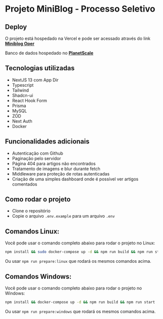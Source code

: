 # Projeto MiniBlog - Processo Seletivo

## **Deploy**

O projeto está hospedado na Vercel e pode ser acessado através do link [**Miniblog Oper**](https://projeto-oper.vercel.app/)

Banco de dados hospedado no [**PlanetScale**](https://planetscale.com/)

## Tecnologias utilizadas

- NextJS 13 com App Dir
- Typescript
- Tailwind
- Shadcn-ui
- React Hook Form
- Prisma
- MySQL
- ZOD
- Next Auth
- Docker

## Funcionalidades adicionais

- Autenticação com Github
- Paginação pelo servidor
- Página 404 para artigos não encontrados
- Tratamento de imagens e blur durante fetch
- Middleware para proteção de rotas autenticadas
- Criação de uma simples dashboard onde é possível ver artigos comentados

## Como rodar o projeto

- Clone o repositório
- Copie o arquivo `.env.example` para um arquivo `.env`

## Comandos Linux:

Você pode usar o comando completo abaixo para rodar o projeto no Linux:

```bash
npm install && sudo docker-compose up -d && npm run build && npm run start
```

Ou usar `npm run prepare:linux` que rodará os mesmos comandos acima.

## Comandos Windows:

Você pode usar o comando completo abaixo para rodar o projeto no Windows:

```bash
npm install && docker-compose up -d && npm run build && npm run start
```

Ou usar `npm run prepare:windows` que rodará os mesmos comandos acima.
